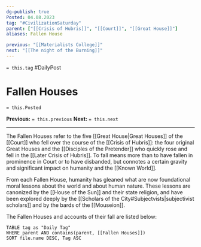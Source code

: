 ```yaml
---
dg-publish: true
Posted: 04.08.2023
tag: "#CivilizationSaturday"
parent: ["[[Crisis of Hubris]]", "[[Court]]", "[[Great House]]"]
aliases: Fallen House

previous: "[[Materialists College]]"
next: "[[The night of the Burning]]"
---
```

`= this.tag` #DailyPost 
# Fallen Houses
`= this.Posted`

**Previous:** `= this.previous`
**Next:** `= this.next`

---

The Fallen Houses refer to the five [[Great House|Great Houses]] of the [[Court]] who fell over the course of the [[Crisis of Hubris]]: the four original Great Houses and the [[Disciples of the Pretender]] who quickly rose and fell in the [[Later Crisis of Hubris]]. To fall means more than to have fallen in prominence in Court or to have disbanded, but connotes a certain gravity and significant impact on humanity and the [[Known World]].

From each Fallen House, humanity has gleaned what are now foundational moral lessons about the world and about human nature. These lessons are canonized by the [[House of the Sun]] and their state religion, and have been explored deeply by the [[Scholars of the City#Subjectvists|subjectivist scholars]] and by the bards of the [[Mouseion]].

The Fallen Houses and accounts of their fall are listed below:
```dataview
TABLE tag as "Daily Tag"
WHERE parent AND contains(parent, [[Fallen Houses]])
SORT file.name DESC, Tag ASC
```